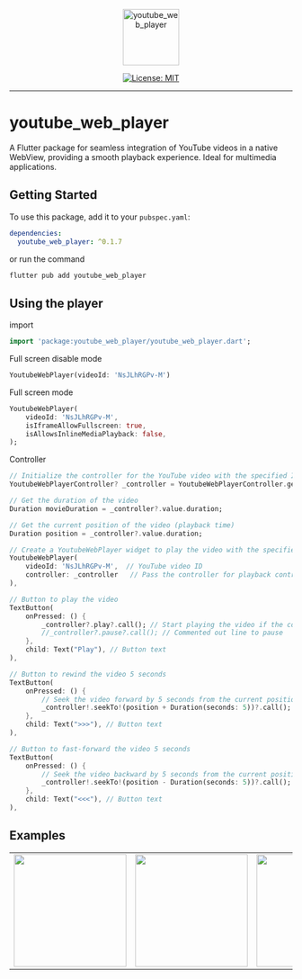 <p align="center">
    <img src="https://i.ibb.co/rdQfwSg/icon-512.png" height="100" alt="youtube_web_player" />
</p>

<p align="center">
<a href="https://opensource.org/licenses/MIT"><img src="https://img.shields.io/badge/license-MIT-purple.svg" alt="License: MIT"></a>
</p>

---

# youtube_web_player

A Flutter package for seamless integration of YouTube videos in a native WebView, providing a smooth playback experience. Ideal for multimedia applications.

## Getting Started

To use this package, add it to your `pubspec.yaml`:

```yaml
dependencies:
  youtube_web_player: ^0.1.7
```

or run the command

```bash
flutter pub add youtube_web_player
```

## Using the player

import

```dart
import 'package:youtube_web_player/youtube_web_player.dart';
```

Full screen disable mode

```dart
YoutubeWebPlayer(videoId: 'NsJLhRGPv-M')
```

Full screen mode

```dart
YoutubeWebPlayer(
    videoId: 'NsJLhRGPv-M',
    isIframeAllowFullscreen: true,
    isAllowsInlineMediaPlayback: false,
);
```

Controller

```dart
// Initialize the controller for the YouTube video with the specified ID
YoutubeWebPlayerController? _controller = YoutubeWebPlayerController.getController("NsJLhRGPv-M");

// Get the duration of the video
Duration movieDuration = _controller?.value.duration;

// Get the current position of the video (playback time)
Duration position = _controller?.value.duration;

// Create a YoutubeWebPlayer widget to play the video with the specified ID
YoutubeWebPlayer(
    videoId: 'NsJLhRGPv-M',  // YouTube video ID
    controller: _controller   // Pass the controller for playback control
),

// Button to play the video
TextButton(
    onPressed: () {
        _controller?.play?.call(); // Start playing the video if the controller is available
        //_controller?.pause?.call(); // Commented out line to pause
    },
    child: Text("Play"), // Button text
),

// Button to rewind the video 5 seconds
TextButton(
    onPressed: () {
        // Seek the video forward by 5 seconds from the current position
        _controller!.seekTo!(position + Duration(seconds: 5))?.call();
    },
    child: Text(">>>"), // Button text
), 

// Button to fast-forward the video 5 seconds
TextButton(
    onPressed: () {
        // Seek the video backward by 5 seconds from the current position
        _controller!.seekTo!(position - Duration(seconds: 5))?.call();
    },
    child: Text("<<<"), // Button text
), 
```

## Examples

<div style="text-align: center">
    <table>
        <tr>
            <td style="text-align: center">
                <img src="https://i.ibb.co/HNgM4D1/image-19-12-24-11-58-1.png" width="200"/>
            </td>            
            <td style="text-align: center">
                <img src="https://i.ibb.co/rHBFtnJ/image-19-12-24-11-58-2.png" width="200"/>
            </td>
            <td style="text-align: center">
                <img src="https://i.ibb.co/R4Qt9PN/image-19-12-24-11-58.png" width="200" />
            </td>
            <td style="text-align: center">
                <img src="https://i.ibb.co/jfGds0R/image-20-12-24-07-13.png" width="200" />
            </td>
        </tr>
    </table>
</div>